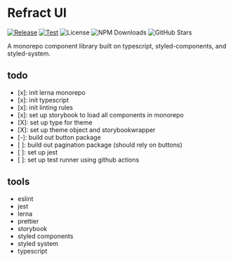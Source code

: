 # Refract UI

[![Release](https://github.com/refract-ui/refract/actions/workflows/release.yml/badge.svg)](https://github.com/refract-ui/refract/actions/workflows/release.yml)
[![Test](https://github.com/refract-ui/refract/actions/workflows/test.yml/badge.svg)](https://github.com/refract-ui/refract/actions/workflows/test.yml)
![License](https://img.shields.io/github/license/refract-ui/refract)
![NPM Downloads](https://img.shields.io/npm/dm/@refract-ui/core.svg?style=flat)
![GitHub Stars](https://badgen.net/github/stars/refract-ui/refract)

A monorepo component library built on typescript, styled-components, and styled-system.

## todo

- [x]: init lerna monorepo
- [x]: init typescript
- [x]: init linting rules
- [x]: set up storybook to load all components in monorepo
- [X]: set up type for theme
- [X]: set up theme object and storybookwrapper
- [-]: build out button package
- [ ]: build out pagination package (should rely on buttons)
- [ ]: set up jest
- [ ]: set up test runner using github actions

## tools

- eslint
- jest
- lerna
- prettier
- storybook
- styled components
- styled system
- typescript
